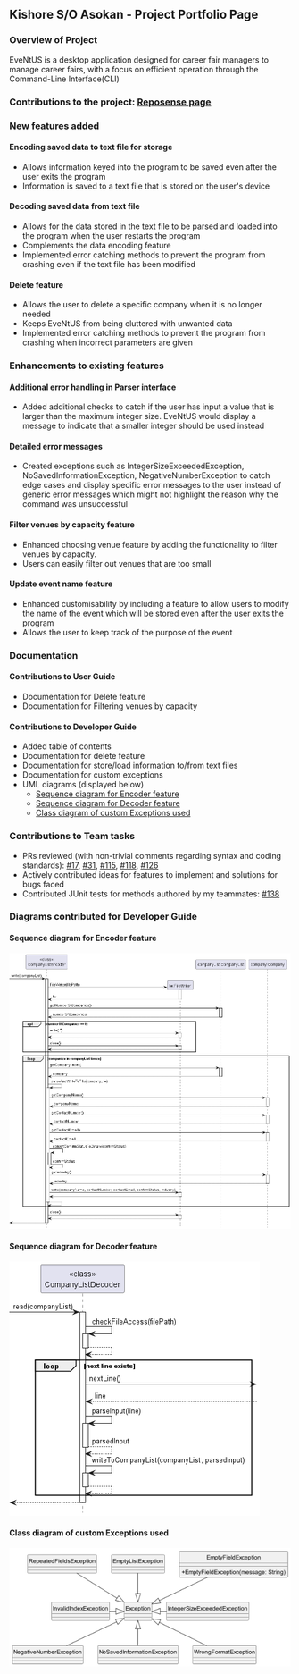 ## Kishore S/O Asokan - Project Portfolio Page

### Overview of Project
EveNtUS is a desktop application designed for career fair managers to manage career fairs, with a focus on efficient
operation through the Command-Line Interface(CLI)

### Contributions to the project: [Reposense page](https://nus-cs2113-ay2223s2.github.io/tp-dashboard/?search=kishore-a00&breakdown=true&sort=groupTitle%20dsc&sortWithin=title&since=2023-02-17&timeframe=commit&mergegroup=&groupSelect=groupByRepos&checkedFileTypes=docs~functional-code~test-code~other)

### New features added
#### Encoding saved data to text file for storage
- Allows information keyed into the program to be saved even after the user exits the program
- Information is saved to a text file that is stored on the user's device

#### Decoding saved data from text file
- Allows for the data stored in the text file to be parsed and loaded into the program when the user restarts the
  program
- Complements the data encoding feature
- Implemented error catching methods to prevent the program from crashing even if the text file has been modified

#### Delete feature
- Allows the user to delete a specific company when it is no longer needed
- Keeps EveNtUS from being cluttered with unwanted data
- Implemented error catching methods to prevent the program from crashing when incorrect parameters are given

### Enhancements to existing features
#### Additional error handling in Parser interface
- Added additional checks to catch if the user has input a value that is larger than the maximum integer size. EveNtUS would display a message to indicate that a smaller integer should be used instead

#### Detailed error messages
- Created exceptions such as IntegerSizeExceededException, NoSavedInformationException, NegativeNumberException to catch
  edge cases and display specific error messages to the user instead of generic error messages which might not highlight
  the reason why the command was unsuccessful

#### Filter venues by capacity feature
- Enhanced choosing venue feature by adding the functionality to filter venues by capacity.
- Users can easily filter out venues that are too small

#### Update event name feature
- Enhanced customisability by including a feature to allow users to modify the name of the event which will be stored even after the user exits the program
- Allows the user to keep track of the purpose of the event


### Documentation
#### Contributions to User Guide
- Documentation for Delete feature
- Documentation for Filtering venues by capacity


#### Contributions to Developer Guide
- Added table of contents
- Documentation for delete feature
- Documentation for store/load information to/from text files
- Documentation for custom exceptions
- UML diagrams (displayed below)
  - [Sequence diagram for Encoder feature](#sequence-diagram-for-encoder-feature)
  - [Sequence diagram for Decoder feature](#sequence-diagram-for-decoder-feature)
  - [Class diagram of custom Exceptions used](#class-diagram-of-custom-exceptions-used)

### Contributions to Team tasks
- PRs reviewed (with non-trivial comments regarding syntax and coding standards):
  [#17](https://github.com/AY2223S2-CS2113-W12-2/tp/pull/17),
  [#31](https://github.com/AY2223S2-CS2113-W12-2/tp/pull/31),
  [#115](https://github.com/AY2223S2-CS2113-W12-2/tp/pull/115),
  [#118](https://github.com/AY2223S2-CS2113-W12-2/tp/pull/118),
  [#126](https://github.com/AY2223S2-CS2113-W12-2/tp/pull/126)
- Actively contributed ideas for features to implement and solutions for bugs faced
- Contributed JUnit tests for methods authored by my teammates: [#138](https://github.com/AY2223S2-CS2113-W12-2/tp/pull/138)

<div style="page-break-after: always;"></div>

### Diagrams contributed for Developer Guide

#### Sequence diagram for Encoder feature
![Encoder.png](..%2FUML%2FImage%2FEncoder.png)

<div style="page-break-after: always;"></div>

#### Sequence diagram for Decoder feature
![Decoder.png](..%2FUML%2FImage%2FDecoder.png)

#### Class diagram of custom Exceptions used
![Exceptions.png](..%2FUML%2FImage%2FExceptions.png)

